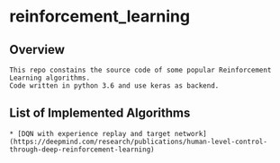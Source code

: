 # reinforcement_learning

## Overview
    This repo constains the source code of some popular Reinforcement Learning algorithms.
    Code written in python 3.6 and use keras as backend.
    
## List of Implemented Algorithms
    * [DQN with experience replay and target network](https://deepmind.com/research/publications/human-level-control-through-deep-reinforcement-learning)